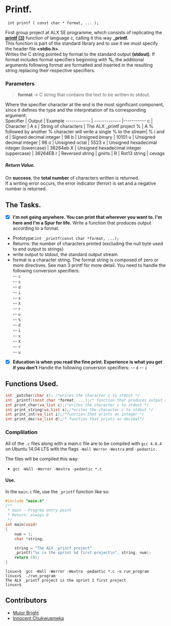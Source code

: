 # Printf.  
````
 int printf ( const char * format, ... );
````  
First group project at ALX SE programme, which consists of replicating the **[printf (3)](http://man7.org/linux/man-pages/man3/printf.3.html)** function of language c, calling it this way **_printf.**  
This function is part of the standard library **<cstdio>** and to use it we must specify the header file **<stdio.h>**.  
Writes the C string pointed by format to the standard output **(stdout)**. If format includes format specifiers beginning with **%**, the additional arguments following format are formatted and inserted in the resulting string replacing their respective specifiers.  
### Parameters  

 > **format** -> C string that contains the text to be written to stdout.  

 Where the specifier character at the end is the most significant component, since it defines the type and the interpretation of its corresponding argument:  
 Specifier | Output | Example
------------ | ------------- |-----------
 c | Character | A
 s | String of characters | The ALX _printf project
 % | A % followed by another % character will write a single % to the stream| %
  i and d | Signed decimal integer | 98 
 b | Unsigned binary | 10101
 u | Unsigned decimal integer | 98
 o | Unsigned octal | 5523
 x | Unsigned hexadecimal integer (lowercase) | 36264eb
 X | Unsigned hexadecimal integer (uppercase) | 36264EB
 r | Reversed string | gnirts |
 R | Rot13 string | cevags
##### Return Value.  
On **success**, the **total number** of characters written is returned.  
If a writing error occurs, the error indicator (ferror) is set and a negative number is returned.   
## The Tasks.  
-[x] **I'm not going anywhere. You can print that wherever you want to. I'm here and I'm a Spur for life.** 
Write a function that produces output according to a format.  

- Prototype:``int _printf(const char *format, ...);``  
- Returns: the number of characters printed (excluding the null byte used to end output to strings)  
- write output to stdout, the standard output stream  
- format is a character string. The format string is composed of zero or more directives. See man 3 printf for more detail. You need to handle the following conversion specifiers:  
-- ``c``  
-- ``s``  
-- ``d``  
-- ``i``  
-- ``x``  
-- ``X``  
-- ``r``  
-- ``u``  
-- ``%``  
-- ``d``  
-- ``i``  
-- ``x``  
-- ``X``  
-- ``r``  
-- ``u``

 -[x] **Education is when you read the fine print. Experience is what you get if you don't**
Handle the following conversion specifiers:
-- ``d``
-- ``i``  
## Functions Used.  
````c
int _putchar(char c); /*writes the character c to stdout */
int _printf(const char *format, ...);/* function that produces output according to a format.*/
int print_char(va_list c);/*writes the character c to stdout */
int print_string(va_list s);/*writes the character c to stdout */
int print_int(va_list i);/*function that prints an integer */
int print_dec(va_list d);/* function that prints an decimal*/
````
### Complilation  
All of the ``.c`` files along with a main.c file are to be compiled with ``gcc 4.8.4`` on Ubuntu 14.04 LTS with the flags ``-Wall Werror`` ``-Westra`` and ``-pedantic.``  

The files will be compiled this way:  
- ``gcc -Wall -Werror -Wextra -pedantic *.c``  
#### Use.  
In the ``main.c`` file, use the ``_printf`` function like so:  
```c  
#include "main.h"
/**
 * main - Progrma entry point
 * Return: always 0
 */
int main(void)
{
	num = 1;
	char *string;

	string = "The ALX _printf project"
	_printf("%s is the sprint %d first project\n", string, num);
	return (0);
}
```
```{bash}
linux>$  gcc -Wall -Werror -Wextra -pedantic *.c -o run_program
linux>$  ./run_program
The ALX _printf project is the sprint 1 first project
linux>$
```
## Contributors
- [Mujor Bright](https://github.com/MujorB)
- [Innocent Chukwuemeka](https://github.com/Innocent9712)
